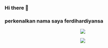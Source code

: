 ### Hi there 👋

### **perkenalkan nama saya ferdihardiyansa**

<p align="center"><a href="https://github.com/ferdihardiyansa"><img src="https://github-readme-stats.vercel.app/api?username=ferdihardiyansa&show_icons=true&theme=radical"></a></p>
<p align="center"><a href="https://github.com/ferdhardiyansa"><img src="https://github-readme-stats.vercel.app/api/top-langs/?username=ferdihardiyansa&theme=radical&layout=compact"></a></p>

<!--
**ferdihardiyansa/ferdihardiyansa** is a ✨ _special_ ✨ repository because its `README.md` (this file) appears on your GitHub profile.

Here are some ideas to get you started:

- 🔭 I’m currently working on ...
- 🌱 I’m currently learning ...
- 👯 I’m looking to collaborate on ...
- 🤔 I’m looking for help with ...
- 💬 Ask me about ...
- 📫 How to reach me: ...
- 😄 Pronouns: ...
- ⚡ Fun fact: ...
-->
